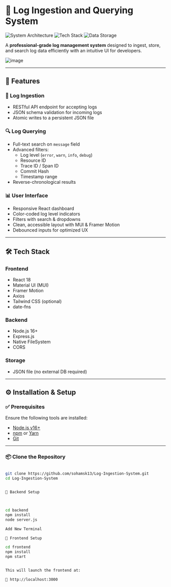 # 🚀 Log Ingestion and Querying System

![System Architecture](https://img.shields.io/badge/architecture-full--stack-blue)
![Tech Stack](https://img.shields.io/badge/tech%20stack-React%20%2B%20Node.js%20%2B%20Express-brightgreen)
![Data Storage](https://img.shields.io/badge/storage-JSON%20file%20DB-orange)

A **professional-grade log management system** designed to ingest, store, and search log data efficiently with an intuitive UI for developers.

![image](https://github.com/user-attachments/assets/db9b1783-1c5f-44b4-9acf-e62ed2818aa7)



---

## 📌 Features

### 🔁 Log Ingestion
- RESTful API endpoint for accepting logs
- JSON schema validation for incoming logs
- Atomic writes to a persistent JSON file

### 🔍 Log Querying
- Full-text search on `message` field
- Advanced filters:  
  - Log level (`error`, `warn`, `info`, `debug`)  
  - Resource ID  
  - Trace ID / Span ID  
  - Commit Hash  
  - Timestamp range
- Reverse-chronological results

### 📊 User Interface
- Responsive React dashboard
- Color-coded log level indicators
- Filters with search & dropdowns
- Clean, accessible layout with MUI & Framer Motion
- Debounced inputs for optimized UX

---

## 🛠 Tech Stack

### Frontend
- React 18
- Material UI (MUI)
- Framer Motion
- Axios
- Tailwind CSS (optional)
- date-fns

### Backend
- Node.js 16+
- Express.js
- Native FileSystem
- CORS

### Storage
- JSON file (no external DB required)

---

## ⚙️ Installation & Setup

### ✅ Prerequisites

Ensure the following tools are installed:

- [Node.js v16+](https://nodejs.org/)
- [npm](https://docs.npmjs.com/downloading-and-installing-node-js-and-npm) or [Yarn](https://classic.yarnpkg.com/lang/en/docs/install/)
- [Git](https://git-scm.com/downloads)

---

### 📦 Clone the Repository

```bash

git clone https://github.com/sohamsk13/Log-Ingestion-System.git
cd Log-Ingestion-System


🔧 Backend Setup



cd backend
npm install
node server.js

Add New Terminal

🔧 Frontend Setup

cd frontend
npm install
npm start


This will launch the frontend at:

🔗 http://localhost:3000

